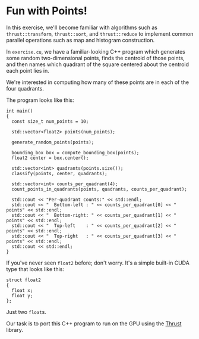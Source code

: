 Fun with Points!
================

In this exercise, we'll become familiar with algorithms such as `thrust::transform`, `thrust::sort`, and `thrust::reduce` to implement common parallel operations such as map and histogram construction.

In `exercise.cu`, we have a familiar-looking C++ program which generates some random two-dimensional points, finds the centroid of those points, and then names which quadrant of the square centered about the centroid each point lies in.

We're interested in computing how many of these points are in each of the four quadrants.

The program looks like this:

    int main()
    {
      const size_t num_points = 10;
    
      std::vector<float2> points(num_points);
    
      generate_random_points(points);
    
      bounding_box box = compute_bounding_box(points);
      float2 center = box.center();
    
      std::vector<int> quadrants(points.size());
      classify(points, center, quadrants);
    
      std::vector<int> counts_per_quadrant(4);
      count_points_in_quadrants(points, quadrants, counts_per_quadrant);
    
      std::cout << "Per-quadrant counts:" << std::endl;
      std::cout << "  Bottom-left : " << counts_per_quadrant[0] << " points" << std::endl;
      std::cout << "  Bottom-right: " << counts_per_quadrant[1] << " points" << std::endl;
      std::cout << "  Top-left    : " << counts_per_quadrant[2] << " points" << std::endl;
      std::cout << "  Top-right   : " << counts_per_quadrant[3] << " points" << std::endl;
      std::cout << std::endl;
    }

If you've never seen `float2` before; don't worry. It's a simple built-in CUDA type that looks like this:

    struct float2
    {
      float x;
      float y;
    };

Just two `float`s.

Our task is to port this C++ program to run on the GPU using the [Thrust](thrust.github.com) library.

